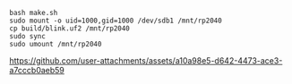 ```
bash make.sh
sudo mount -o uid=1000,gid=1000 /dev/sdb1 /mnt/rp2040
cp build/blink.uf2 /mnt/rp2040
sudo sync
sudo umount /mnt/rp2040
```

https://github.com/user-attachments/assets/a10a98e5-d642-4473-ace3-a7cccb0aeb59

